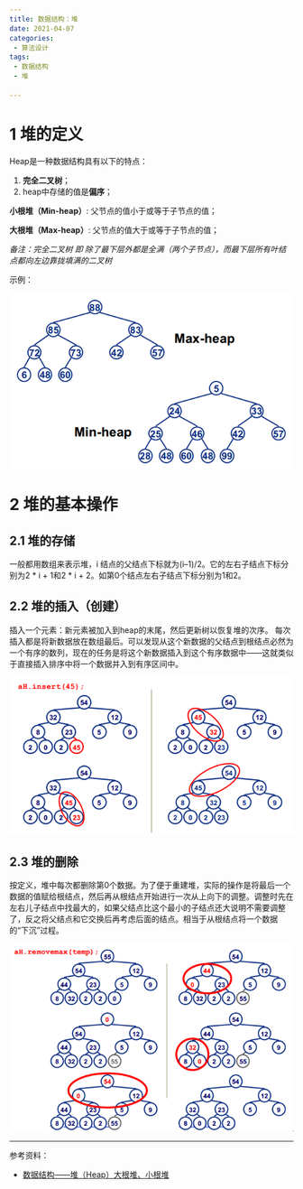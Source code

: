 ```yaml
---
title: 数据结构：堆
date: 2021-04-07
categories:
 - 算法设计
tags:
 - 数据结构
 - 堆

---
```


# 1 堆的定义

Heap是一种数据结构具有以下的特点：

1. **完全二叉树**；
2. heap中存储的值是**偏序**；

**小根堆（Min-heap）**: 父节点的值小于或等于子节点的值；

**大根堆（Max-heap）**: 父节点的值大于或等于子节点的值；

<!-- more -->

*备注：完全二叉树 即 除了最下层外都是全满（两个子节点），而最下层所有叶结点都向左边靠拢填满的二叉树*

示例：

![](../../assets/algorithm/heap.png)



# 2 堆的基本操作

## 2.1 堆的存储 



一般都用数组来表示堆，i 结点的父结点下标就为(i–1)/2。它的左右子结点下标分别为2 * i + 1和2 * i + 2。如第0个结点左右子结点下标分别为1和2。



## 2.2 堆的插入（创建）

插入一个元素：新元素被加入到heap的末尾，然后更新树以恢复堆的次序。
每次插入都是将新数据放在数组最后。可以发现从这个新数据的父结点到根结点必然为一个有序的数列，现在的任务是将这个新数据插入到这个有序数据中——这就类似于直接插入排序中将一个数据并入到有序区间中。

![](../../assets/algorithm/heap-insert.png)

## 2.3 堆的删除

按定义，堆中每次都删除第0个数据。为了便于重建堆，实际的操作是将最后一个数据的值赋给根结点，然后再从根结点开始进行一次从上向下的调整。调整时先在左右儿子结点中找最大的，如果父结点比这个最小的子结点还大说明不需要调整了，反之将父结点和它交换后再考虑后面的结点。相当于从根结点将一个数据的“下沉”过程。

![](../../assets/algorithm/heap-remove.png)



---

参考资料：

- [数据结构——堆（Heap）大根堆、小根堆](https://www.cnblogs.com/wangchaowei/p/8288216.html)

